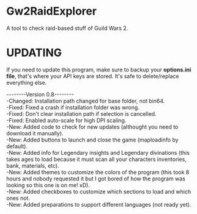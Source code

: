 # Gw2RaidExplorer
A tool to check raid-based stuff of Guild Wars 2.

# **UPDATING**  
If you need to update this program, make sure to backup your **options.ini file**, that's where your API keys are stored. It's safe to delete/replace everything else.

--------Version 0.8--------  
-Changed: Installation path changed for base folder, not bin64.  
-Fixed: Fixed a crash if installation folder was wrong.  
-Fixed: Don't clear installation path if selection is cancelled.  
-Fixed: Enabled auto-scale for high DPI scaling.  
-New: Added code to check for new updates (althought you need to download it manually).  
-New: Added buttons to launch and close the game (maploadinfo by default).  
-New: Added info for Legendary insights and Legendary divinations (this takes ages to load because it must scan all your characters inventories, bank, materials, etc).  
-New: Added themes to customize the colors of the program (this took 8 hours and nobody requested it but I got bored of how the program was looking so this one is on me! xD).  
-New: Added checkboxes to customize which sections to load and which ones not.  
-New: Added preparations to support different languages (not ready yet).  
